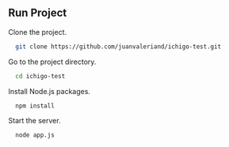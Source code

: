 ## Run Project

Clone the project.

```bash
  git clone https://github.com/juanvaleriand/ichigo-test.git
```

Go to the project directory.

```bash
  cd ichigo-test
```

Install Node.js packages.

```bash
  npm install
```

Start the server.

```bash
  node app.js
```